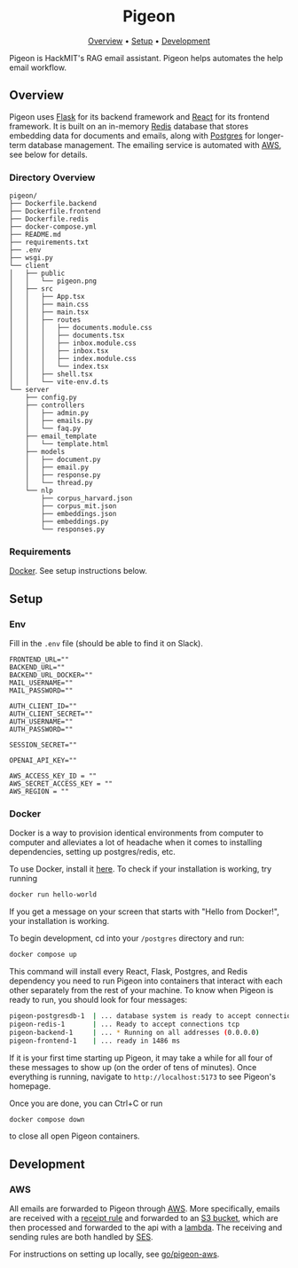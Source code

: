 <h1 align="center">Pigeon</h1>

<div align="center">
	<a href="#overview">Overview</a>
  <span> • </span>
    	<a href="#setup">Setup</a>
  <span> • </span>
    	<a href="#development">Development</a>
  <p></p>
</div>

Pigeon is HackMIT's RAG email assistant. Pigeon helps automates the help email workflow.

## Overview

Pigeon uses [Flask](https://flask.palletsprojects.com/en/2.2.x/) for its backend framework and [React](https://reactjs.org) for its frontend framework. It is built on an in-memory [Redis](https://redis.io/) database that stores embedding data for documents and emails, along with [Postgres](https://www.postgresql.org/) for longer-term database management. The emailing service is automated with [AWS](https://aws.amazon.com/), see below for details.

### Directory Overview

```
pigeon/
├── Dockerfile.backend
├── Dockerfile.frontend
├── Dockerfile.redis
├── docker-compose.yml
├── README.md
├── requirements.txt
├── .env
├── wsgi.py
└── client
│   ├── public
│   │   └── pigeon.png
│   ├── src
│   │   ├── App.tsx
│   │   ├── main.css
│   │   ├── main.tsx
│   │   ├── routes
│   │   │   ├── documents.module.css
│   │   │   ├── documents.tsx
│   │   │   ├── inbox.module.css
│   │   │   ├── inbox.tsx
│   │   │   ├── index.module.css
│   │   │   └── index.tsx
│   │   ├── shell.tsx
│   │   └── vite-env.d.ts
└── server
    ├── config.py
    ├── controllers
    │   ├── admin.py
    │   ├── emails.py
    │   └── faq.py
    ├── email_template
    │   └── template.html
    ├── models
    │   ├── document.py
    │   ├── email.py
    │   ├── response.py
    │   └── thread.py
    └── nlp
        ├── corpus_harvard.json
        ├── corpus_mit.json
        ├── embeddings.json
        ├── embeddings.py
        └── responses.py
```

### Requirements

[Docker](https://docs.docker.com/get-started/). See setup instructions below.

## Setup

### Env

Fill in the `.env` file (should be able to find it on Slack).

```env
FRONTEND_URL=""
BACKEND_URL=""
BACKEND_URL_DOCKER=""
MAIL_USERNAME=""
MAIL_PASSWORD=""

AUTH_CLIENT_ID=""
AUTH_CLIENT_SECRET=""
AUTH_USERNAME=""
AUTH_PASSWORD=""

SESSION_SECRET=""

OPENAI_API_KEY=""

AWS_ACCESS_KEY_ID = ""
AWS_SECRET_ACCESS_KEY = ""
AWS_REGION = ""
```

### Docker

Docker is a way to provision identical environments from computer to computer and alleviates a lot of headache when it comes to installing dependencies, setting up postgres/redis, etc.

To use Docker, install it [here](https://docs.docker.com/get-docker/). To check if your installation is working, try running

```sh
docker run hello-world
```

If you get a message on your screen that starts with "Hello from Docker!", your installation is working.

To begin development, cd into your `/postgres` directory and run:

```sh
docker compose up
```

This command will install every React, Flask, Postgres, and Redis dependency you need to run Pigeon into containers that interact with each other separately from the rest of your machine. To know when Pigeon is ready to run, you should look for four messages:

```sh
pigeon-postgresdb-1  | ... database system is ready to accept connections
pigeon-redis-1       | ... Ready to accept connections tcp
pigeon-backend-1     | ... * Running on all addresses (0.0.0.0)
pigeon-frontend-1    | ... ready in 1486 ms
```

If it is your first time starting up Pigeon, it may take a while for all four of these messages to show up (on the order of tens of minutes). Once everything is running, navigate to `http://localhost:5173` to see Pigeon's homepage.

Once you are done, you can Ctrl+C or run

```sh
docker compose down
```

to close all open Pigeon containers.

## Development

### AWS

All emails are forwarded to Pigeon through [AWS](https://aws.amazon.com/). More specifically, emails are received with a [receipt rule](https://docs.aws.amazon.com/ses/latest/dg/receiving-email-concepts.html) and forwarded to an [S3 bucket](https://aws.amazon.com/s3/), which are then processed and forwarded to the api with a [lambda](https://aws.amazon.com/lambda/). The receiving and sending rules are both handled by [SES](https://aws.amazon.com/ses/). 

For instructions on setting up locally, see [go/pigeon-aws](https://docs.google.com/document/d/1ASPwrC0LeI1jgSu9yML05zhb3SXFs6xe-xUKox3JWNw/edit).
